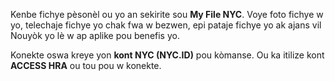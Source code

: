 Kenbe fichye pèsonèl ou yo an sekirite sou **My File NYC**. Voye foto fichye w yo, telechaje fichye yo chak fwa w bezwen, epi pataje fichye yo ak ajans vil Nouyòk yo lè w ap aplike pou benefis yo.

Konekte oswa kreye yon **kont NYC (NYC.ID)** pou kòmanse. Ou ka itilize kont **ACCESS HRA** ou tou pou w konekte.